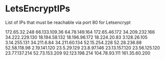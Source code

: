 # LetsEncryptIPs
List of IPs that must be reachable via port 80 for Letsencrypt



172.65.32.248
66.133.109.36
64.78.149.164
172.65.46.172
34.209.232.166
34.222.229.130
18.194.58.132
18.196.96.172
18.224.20.83
3.128.26.105
3.14.255.131
34.211.6.84
34.211.60.134
52.15.254.228
52.28.236.88
52.58.118.98
2.19.141.120
23.5.29.129
23.8.97.146
23.13.157.120
23.56.125.120
23.77.137.214
52.73.153.209
92.123.198.214
104.78.93.111
161.35.60.200
